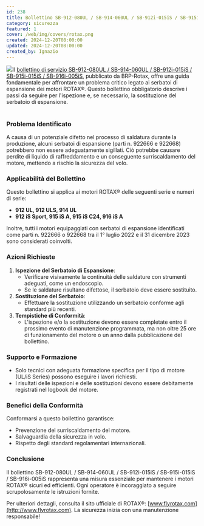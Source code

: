 ```yaml
---
id: 238
title: Bollettino SB-912-080UL / SB-914-060UL / SB-912i-015iS / SB-915i-015iS / SB-916i-005iS
category: sicurezza
featured: 1
cover: /web/img/covers/rotax.png
created: 2024-12-20T08:00:00
updated: 2024-12-20T08:00:00
created_by: Ignazio
---
```


<img src="/web/img/covers/rotax.png" class="float-start mr-3 w-[200px] -mt-[10px]"/>Il [bollettino di servizio SB-912-080UL / SB-914-060UL / SB-912i-015iS / SB-915i-015iS / SB-916i-005iS](https://rotax.my.salesforce-sites.com/DocumentsSearch/sfc/servlet.shepherd/version/download/068Mm00000EbMb1IAF?asPdf=false), pubblicato da BRP-Rotax, offre una guida fondamentale per affrontare un problema critico legato ai serbatoi di espansione dei motori ROTAX®. Questo bollettino obbligatorio descrive i passi da seguire per l'ispezione e, se necessario, la sostituzione del serbatoio di espansione.
<br /><br />

### Problema Identificato

A causa di un potenziale difetto nel processo di saldatura durante la produzione, alcuni serbatoi di espansione (parti n. 922666 e 922668) potrebbero non essere adeguatamente sigillati. Ciò potrebbe causare perdite di liquido di raffreddamento e un conseguente surriscaldamento del motore, mettendo a rischio la sicurezza del volo.

### Applicabilità del Bollettino

Questo bollettino si applica ai motori ROTAX® delle seguenti serie e numeri di serie:

- **912 UL, 912 ULS, 914 UL**
- **912 iS Sport, 915 iS A, 915 iS C24, 916 iS A**

Inoltre, tutti i motori equipaggiati con serbatoi di espansione identificati come parti n. 922666 o 922668 tra il 1° luglio 2022 e il 31 dicembre 2023 sono considerati coinvolti.

### Azioni Richieste

1. **Ispezione del Serbatoio di Espansione**:
   - Verificare visivamente la continuità delle saldature con strumenti adeguati, come un endoscopio.
   - Se le saldature risultano difettose, il serbatoio deve essere sostituito.
2. **Sostituzione del Serbatoio**:
   - Effettuare la sostituzione utilizzando un serbatoio conforme agli standard più recenti.
3. **Tempistiche di Conformità**:
   - L'ispezione e/o la sostituzione devono essere completate entro il prossimo evento di manutenzione programmata, ma non oltre 25 ore di funzionamento del motore o un anno dalla pubblicazione del bollettino.

### Supporto e Formazione

- Solo tecnici con adeguata formazione specifica per il tipo di motore (UL/iS Series) possono eseguire i lavori richiesti.
- I risultati delle ispezioni e delle sostituzioni devono essere debitamente registrati nel logbook del motore.

### Benefici della Conformità

Conformarsi a questo bollettino garantisce:

- Prevenzione del surriscaldamento del motore.
- Salvaguardia della sicurezza in volo.
- Rispetto degli standard regolamentari internazionali.

### Conclusione

Il bollettino SB-912-080UL / SB-914-060UL / SB-912i-015iS / SB-915i-015iS / SB-916i-005iS rappresenta una misura essenziale per mantenere i motori ROTAX® sicuri ed efficienti. Ogni operatore è incoraggiato a seguire scrupolosamente le istruzioni fornite.

Per ulteriori dettagli, consulta il sito ufficiale di ROTAX®: [www.flyrotax.com](http://www.flyrotax.com). La sicurezza inizia con una manutenzione responsabile!
